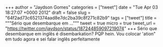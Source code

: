 
+++
author = "Jaydson Gomes"
categories = ["tweet"]
date = "Tue Apr 03 18:27:07 +0000 2012"
draft = false
slug = "64f2ad73c6521374aad8e7dc2ba39c8f271c82b9"
tags = ["tweet"]
title = """Sério que desembarque em ..."""
tweet = true
micro = true
tweet_url = "https://twitter.com/jaydson/status/187244859097219074"
+++
Sério que desembarque em inglês é disembarkation? PQP hein. Vou colocar 'ation" em tudo agora e sei falar inglês perfeitamente
